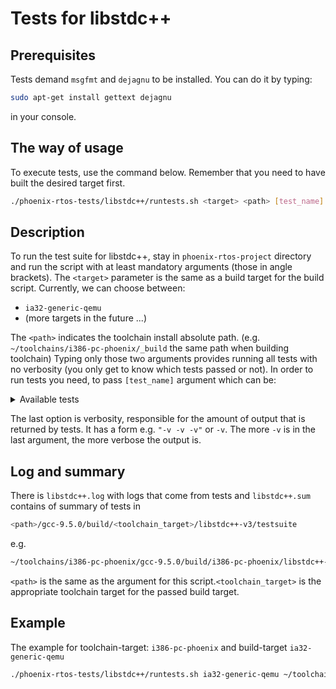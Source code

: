 # Tests for libstdc++

## Prerequisites

Tests demand `msgfmt` and `dejagnu` to be installed. You can do it by typing:

```bash
sudo apt-get install gettext dejagnu
```

in your console.

## The way of usage

To execute tests,  use the command below. Remember that you need to have built the desired target first.

```bash
./phoenix-rtos-tests/libstdc++/runtests.sh <target> <path> [test_name] [verbosity]
```

## Description

To run the test suite for libstdc++, stay in `phoenix-rtos-project` directory and run the script
with at least mandatory arguments (those in angle brackets). The `<target>` parameter is the same as
a build target for the build script. Currently, we can choose between:

- `ia32-generic-qemu`
- (more targets in the future ...)

The `<path>` indicates the toolchain install absolute path. (e.g. `~/toolchains/i386-pc-phoenix/_build`
the same path when building toolchain) Typing only those two arguments provides running all tests with
no verbosity (you only get to know which tests passed or not). In order to run tests you need, to
pass `[test_name]` argument which can be:

<details>
<summary> Available tests </summary>

- 17_intro,
- 18_support,
- 19_diagnostics,
- 20_util,
- 21_strings,
- 22_locale,
- 23_containers,
- 24_iterators,
- 25_algorithms,
- 26_numerics,
- 27_io,
- 28_regex,
- 29_atomics,
- 30_threads

</details>

The last option is verbosity, responsible for the amount of output that is returned by tests. It has a form e.g. `"-v -v -v"` or `-v`.
The more `-v` is in the last argument, the more verbose the output is.

## Log and summary

There is `libstdc++.log` with logs that come from tests and `libstdc++.sum` contains of summary of tests in

```bash
<path>/gcc-9.5.0/build/<toolchain_target>/libstdc++-v3/testsuite
```

e.g.

```bash
~/toolchains/i386-pc-phoenix/gcc-9.5.0/build/i386-pc-phoenix/libstdc++-v3/testsuite
```

`<path>` is the same as the argument for this script.`<toolchain_target>` is the appropriate toolchain target
for the passed build target.

## Example

The example for toolchain-target: `i386-pc-phoenix` and build-target `ia32-generic-qemu`

```bash
./phoenix-rtos-tests/libstdc++/runtests.sh ia32-generic-qemu ~/toolchains/i386-pc-phoenix/_build
```
